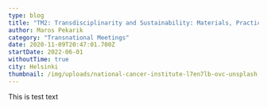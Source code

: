 ```yaml
---
type: blog
title: "TM2: Transdisciplinarity and Sustainability: Materials, Practices & Pedagogy #2"
author: Maros Pekarik
category: "Transnational Meetings"
date: 2020-11-09T20:47:01.700Z
startDate: 2022-06-01
withoutTime: true
city: Helsinki
thumbnail: /img/uploads/national-cancer-institute-l7en7lb-ovc-unsplash.jpg
---
```

This is test text
